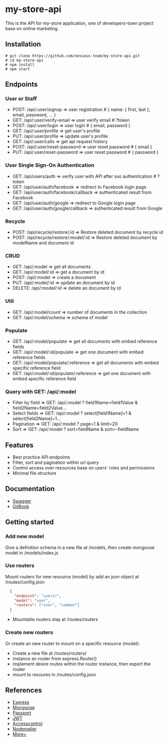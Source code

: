 # my-store-api
This is the API for my-store application, one of developers-town project base on online marketing.

## Installation 
```
# git clone https://github.com/nexious-team/my-store-api.git
# cd my-store-api
# npm install
# npm start
```
## Endpoints

### User or Staff
- POST: /api/:user/signup         => user registration # { name: { first, last }, email, password, ... }
- GET:  /api/:user/verify-email   => user verify email # ?token
- POST: /api/:user/login          => user login        # { email, password }
- GET:  /api/:user/profile        => get user's profile
- PUT:  /api/:user/profile        => update user's profile
- GET:  /api/:user/calls          => get api request history
- POST: /api/:user/reset-password => user reset password # { email }
- PUT: /api/:user/reset-password  => user reset password # { password }

### User Single Sign-On Authentication
- GET: /api/users/auth                   => verify user with API after sso authentication # ?token
- GET: /api/user/auth/facebook           => redirect to Facebook login page
- GET: /api/user/auth/facebook/callback  => authenticated result from Facebook
- GET: /api/user/auth/google             => redirect to Google login page
- GET: /api/user/auth/google/callback    => authenticated result from Google

### Recycle
- POST: /api/recycle/restore/:id        => Restore deleted document by recycle id 
- POST: /api/recycle/restore/:model/:id => Restore deleted document by modelName and document id

### CRUD
- GET:    /api/:model       => get all documents
- GET:    /api/:model/:id   => get a document by id
- POST:   /api/:model       => create a document
- PUT:    /api/:model/:id   => update an document by id
- DELETE: /api/:model/:id   => delete an document by id

### Util
- GET: /api/:model/count  => number of documents in the collection
- GET: /api/:model/schema => schema of model

### Populate
- GET: /api/:model/populate       => get all documents with embed reference fields
- GET: /api/:model/:id/populate   => get one document with embed reference fields
- GET: /api/:model/populate/:reference     => get all documents with embed specific reference field
- GET: /api/:model/:id/populate/:reference => get one document with embed specific reference field

### Query with GET: /api/:model
- Filter by field => GET: /api/:model ? field1Name=field1Value & field2Name=field2Value...
- Select fields   => GET: /api/:model ? select[field1Name]=1 & select[field2Name]=1...
- Pagination      => GET: /api/:model ? page=1 & limit=20
- Sort            => GET: /api/:model ? sort=fieldName & sort=-fieldName

## Features

- Best practice API endpoints
- Filter, sort and pagination within url query
- Control access over resources base on users' roles and permissions
- Minimal file structure

## Documentation

- [Swagger](https://app.swaggerhub.com/apis-docs/nexious/my-store/1.0.0)
- [GitBook](https://my-store-developers-town.gitbook.io/my-store-back/)

## Getting started

### Add new model
Give a definition schema in a new file at /models, then create mongoose model in /models/index.js

### Use routers
Mount routers for new resource (model) by add an json object at /routes/config.json
```json
  {
    "endpoint": "users?",
    "model": "user",
    "routers": ["user", "common"]
  }
```
 * Mountable routers stay at /routes/routers
 
### Create new routers
Or create an new router to mount on a specific resource (model): 
- Create a new file at /routes/routers/ 
- instance an router from express.Router()
- implement desire routes within the router instance, then export the router
- mount to resoures in /routes/config.json

## References

- [Express](https://expressjs.com/)
- [Mongoose](https://mongoosejs.com/)
- [Passport](http://www.passportjs.org/)
- [JWT](https://jwt.io/)
- [Accesscontrol](https://onury.io/accesscontrol/?api=ac)
- [Nodemailer](https://nodemailer.com/about/)
- [More+](/package.json)
